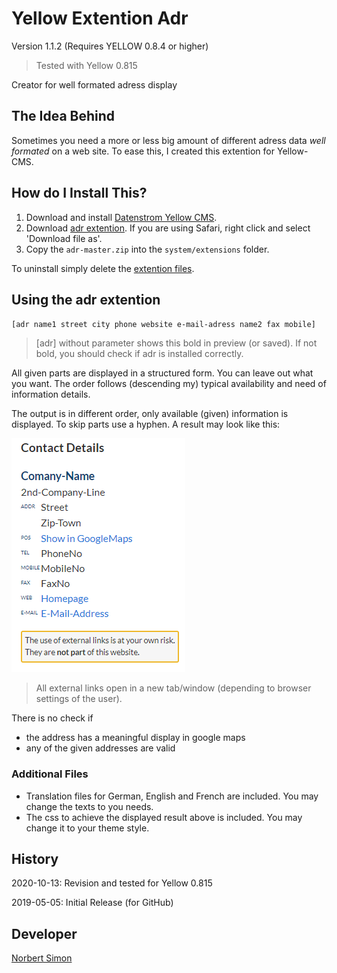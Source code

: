 # Yellow Extention Adr

Version 1.1.2 (Requires YELLOW 0.8.4 or higher)

> Tested with Yellow 0.815

Creator for well formated adress display

## The Idea Behind

Sometimes you need a more or less big amount of different adress data *well formated* on a web site. To ease this, I created this extention for Yellow-CMS.

## How do I Install This?

1. Download and install [Datenstrom Yellow CMS](https://github.com/datenstrom/yellow/).
2. Download [adr extention](https://github.com/BsNoSi/yellow-extension-adr/archive/master.zip). If you are using Safari, right click and select 'Download file as'.
3. Copy the `adr-master.zip` into the `system/extensions` folder.

To uninstall simply delete the [extention files](https://github.com/BsNoSi/yellow-extension-adr/blob/master/extension.ini).

## Using the adr extention

`[adr name1 street city phone website e-mail-adress name2 fax mobile]`

> [adr] without parameter shows this bold in preview (or saved). If not bold, you should check if adr is installed correctly.

All given parts are displayed in a structured form. You can leave out what you want. The order follows (descending my) typical availability and need of information details.

The output is in different order, only available (given) information is displayed. To skip parts use a hyphen. A result may look like this:

![sample-display](sample-display.png)

> All external links open in a new tab/window (depending to browser settings of the user).

There is no check if

- the address has a meaningful display in google maps
- any of the given addresses are valid

### Additional Files

- Translation files for German, English and French are included. You may change the texts to you needs.
- The css to achieve the displayed result above is included. You may change it to your theme style.


## History

2020-10-13: Revision and tested for Yellow 0.815

2019-05-05: Initial Release (for GitHub)


## Developer

[Norbert Simon](https://nosi.de/)


